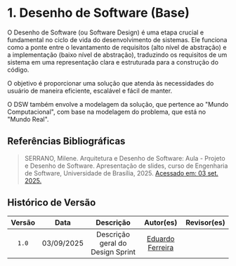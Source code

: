 # 1. Desenho de Software (Base)

O Desenho de Software (ou Software Design) é uma etapa crucial e fundamental no ciclo de vida do desenvolvimento de sistemas. Ele funciona como a ponte entre o levantamento de requisitos (alto nível de abstração) e a implementação (baixo nível de abstração), traduzindo os requisitos de um sistema em uma representação clara e estruturada para a construção do código. 

O objetivo é proporcionar uma solução que atenda às necessidades do usuário de maneira eficiente, escalável e fácil de manter. 

O DSW também envolve a modelagem da solução, que pertence ao "Mundo Computacional", com base na modelagem do problema, que está no "Mundo Real".

## Referências Bibliográficas

> SERRANO, Milene. Arquitetura e Desenho de Software: Aula - Projeto e Desenho de Software. Apresentação de slides, curso de Engenharia de Software, Universidade de Brasília, 2025. [Acessado em: 03 set. 2025.](https://unbbr-my.sharepoint.com/:b:/g/personal/221008632_aluno_unb_br/Ead9t3M5K_JEvtvLeOJaF7MBd-4uWKZOgAM23IcXw4Skmg?e=PLALeR) 

## Histórico de Versão

| Versão | Data | Descrição | Autor(es) | Revisor(es) |
| :-: | :-: | :-: | :-: | :-: |
| `1.0` | 03/09/2025  | Descrição geral do Design Sprint | [Eduardo Ferreira](https://github.com/eduardoferre) | []()
